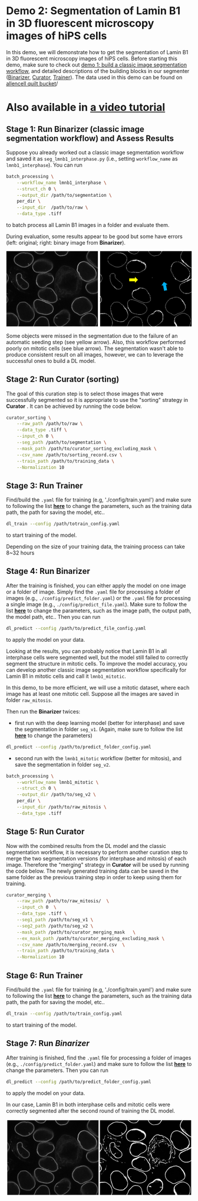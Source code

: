 # Demo 2: Segmentation of Lamin B1 in 3D fluorescent microscopy images of hiPS cells 

In this demo, we will demonstrate how to get the segmentation of Lamin B1 in 3D fluorescent microscopy images of hiPS cells. Before starting this demo, make sure to check out [demo 1: build a classic image segmentation workflow](./demo_1.md), and detailed descriptions of the building blocks in our segmenter ([Binarizer](./bb1.md), [Curator](./bb2.md), [Trainer](./bb3.md)). The data used in this demo can be found on [allencell quilt bucket](https://open.quiltdata.com/b/allencell/packages/aics/laminb1_sample_data)/

# Also available in [a video tutorial](https://youtu.be/5jBSp38ezG8)

## Stage 1: Run **Binarizer** (classic image segmentation workflow) and Assess Results

Suppose you already worked out a classic image segmentation workflow and saved it as `seg_lmnb1_interphase.py` (i.e., setting `workflow_name` as `lmnb1_interphase`). You can run 

```bash
batch_processing \
    --workflow_name lmnb1_interphase \
    --struct_ch 0 \
    --output_dir /path/to/segmentation \
    per_dir \
    --input_dir  /path/to/raw \
    --data_type .tiff
```
to batch process all Lamin B1 images in a folder and evaluate them.

During evaluation, some results appear to be good but some have errors (left: original; right: binary image from **Binarizer**). 

![wf1 pic](./wf_pic.png)

Some objects were missed in the segmentation due to the failure of an automatic seeding step (see yellow arrow). Also, this workflow performed poorly on mitotic cells (see blue arrow). The segmentation wasn't able to produce consistent result on all images, however, we can to leverage the successful ones to build a DL model.

## Stage 2: Run **Curator** (sorting)

The goal of this curation step is to select those images that were successfully segmented so it is appropriate to use the "sorting" strategy in **Curator** . It can be achieved by running the code below.

```bash
curator_sorting \
    --raw_path /path/to/raw \
    --data_type .tiff \
    --input_ch 0 \
    --seg_path /path/to/segmentation \
    --mask_path /path/to/curator_sorting_excluding_mask \
    --csv_name /path/to/sorting_record.csv \
    --train_path /path/to/training_data \
    --Normalization 10
```

## Stage 3: Run **Trainer** 

Find/build the `.yaml` file for training (e.g, './config/train.yaml') and make sure to following the list [**here**](./doc_train_yaml.md) to change the parameters, such as the training data path, the path for saving the model, etc..

```bash
dl_train --config /path/totrain_config.yaml
```
to start training of the model. 

Depending on the size of your training data, the training process can take 8~32 hours

## Stage 4: Run **Binarizer**

After the training is finished, you can either apply the model on one image or a folder of image. Simply find the `.yaml` file for processing a folder of images (e.g., `./config/predict_folder.yaml`) or the `.yaml` file for processing a single image (e.g., `./config/predict_file.yaml`). Make sure to follow the list [**here**](./doc_pred_yaml.md) to change the parameters, such as the image path, the output path, the model path, etc.. Then you can run

```bash
dl_predict --config /path/to/predict_file_config.yaml
```
to apply the model on your data.

Looking at the results, you can probably notice that Lamin B1 in all interphase cells were segmented well, but the model still failed to correctly segment the structure in mitotic cells. To improve the model accuracy, you can develop another classic image segmentation workflow specifically for Lamin B1 in mitotic cells and call it `lmnb1_mitotic`.

In this demo, to be more efficient, we will use a mitotic dataset, where each image has at least one mitotic cell. Suppose all the images are saved in folder `raw_mitosis`. 

Then run the **Binarizer** twices:
* first run with the deep learning model (better for interphase) and save the segmentation in folder `seg_v1`. (Again, make sure to follow the list [**here**](./doc_pred_yaml.md) to change the parameters)

```bash
dl_predict --config /path/to/predict_folder_config.yaml
```

* second run with the `lmnb1_mitotic` workflow (better for mitosis), and save the segmentation in folder `seg_v2`.

```bash
batch_processing \
    --workflow_name lmnb1_mitotic \
    --struct_ch 0 \
    --output_dir /path/to/seg_v2 \
    per_dir \
    --input_dir /path/to/raw_mitosis \
    --data_type .tiff
```

## Stage 5: Run **Curator**

Now with the combined results from the DL model and the classic segmentation workflow, it is necessary to perform another curation step to merge the two segmentation versions (for interphase and mitosis) of each image. Therefore the "merging" strategy in **Curator** will be used by running the code below. The newly generated training data can be saved in the same folder as the previous training step in order to keep using them for training. 

```bash
curator_merging \
    --raw_path /path/to/raw_mitosis/  \
    --input_ch 0  \
    --data_type .tiff \
    --seg1_path /path/to/seg_v1 \
    --seg2_path /path/to/seg_v2 \
    --mask_path /path/to/curator_merging_mask   \
    --ex_mask_path /path/to/curator_merging_excluding_mask \
    --csv_name /path/to/merging_record.csv  \
    --train_path /path/to/training_data \
    --Normalization 10
```

## Stage 6: Run **Trainer**

Find/build the `.yaml` file for training (e.g, './config/train.yaml') and make sure to following the list [**here**](./doc_train_yaml.md) to change the parameters, such as the training data path, the path for saving the model, etc..

```bash
dl_train --config /path/to/train_config.yaml
```
to start training of the model. 

## Stage 7: Run *Binarizer*

After training is finished, find the `.yaml` file for processing a folder of images (e.g., `./config/predict_folder.yaml`) and make sure to follow the list [**here**](./doc_pred_yaml.md) to change the parameters. Then you can run

```bash
dl_predict --config /path/to/predict_folder_config.yaml
```
to apply the model on your data.

In our case, Lamin B1 in both interphase cells and mitotic cells were correctly segmented after the second round of training the DL model. 

![dl pic](./dl_final.png)
